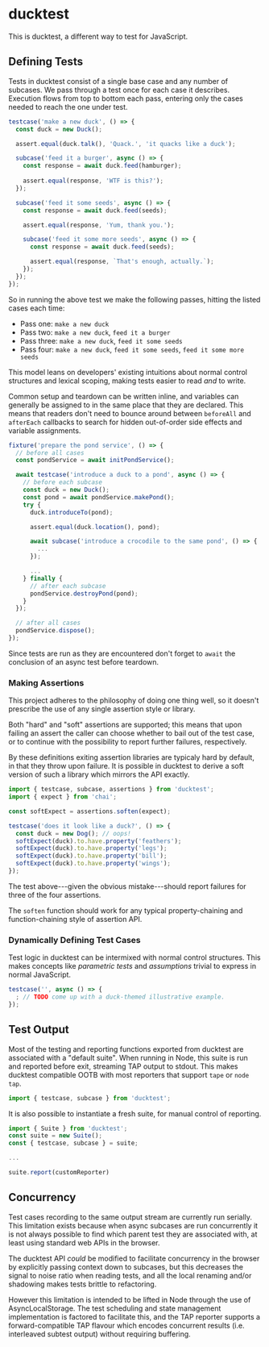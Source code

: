 # ducktest

This is ducktest, a different way to test for JavaScript.

## Defining Tests

Tests in ducktest consist of a single base case and any number of subcases. We pass through a test once for each case it describes. Execution flows from top to bottom each pass, entering only the cases needed to reach the one under test.

```js
testcase('make a new duck', () => {
  const duck = new Duck();

  assert.equal(duck.talk(), 'Quack.', 'it quacks like a duck');

  subcase('feed it a burger', async () => {
    const response = await duck.feed(hamburger);
    
    assert.equal(response, 'WTF is this?');
  });

  subcase('feed it some seeds', async () => {
    const response = await duck.feed(seeds);

    assert.equal(response, 'Yum, thank you.');

    subcase('feed it some more seeds', async () => {
      const response = await duck.feed(seeds);

      assert.equal(response, `That's enough, actually.`);
    });
  });
});
```

So in running the above test we make the following passes, hitting the listed cases each time:
- Pass one: `make a new duck`
- Pass two: `make a new duck`, `feed it a burger`
- Pass three: `make a new duck`, `feed it some seeds`
- Pass four: `make a new duck`, `feed it some seeds`, `feed it some more seeds`

This model leans on developers' existing intuitions about normal control structures and lexical scoping, making tests easier to read *and* to write.

Common setup and teardown can be written inline, and variables can generally be assigned to in the same place that they are declared. This means that readers don't need to bounce around between `beforeAll` and `afterEach` callbacks to search for hidden out-of-order side effects and variable assignments.

```js
fixture('prepare the pond service', () => {
  // before all cases
  const pondService = await initPondService();

  await testcase('introduce a duck to a pond', async () => {
    // before each subcase
    const duck = new Duck();
    const pond = await pondService.makePond();
    try {
      duck.introduceTo(pond);

      assert.equal(duck.location(), pond);

      await subcase('introduce a crocodile to the same pond', () => {
        ...
      });

      ...
    } finally {
      // after each subcase
      pondService.destroyPond(pond);
    }
  });

  // after all cases
  pondService.dispose();
});
```

Since tests are run as they are encountered don't forget to `await` the conclusion of an async test before teardown.

### Making Assertions

This project adheres to the philosophy of doing one thing well, so it doesn't prescribe the use of any single assertion style or library.

Both "hard" and "soft" assertions are supported; this means that upon failing an assert the caller can choose whether to bail out of the test case, or to continue with the possibility to report further failures, respectively.

By these definitions exiting assertion libraries are typicaly hard by default, in that they throw upon failure. It is possible in ducktest to derive a soft version of such a library which mirrors the API exactly.

```js
import { testcase, subcase, assertions } from 'ducktest';
import { expect } from 'chai';

const softExpect = assertions.soften(expect);

testcase('does it look like a duck?', () => {
  const duck = new Dog(); // oops!
  softExpect(duck).to.have.property('feathers');
  softExpect(duck).to.have.property('legs');
  softExpect(duck).to.have.property('bill');
  softExpect(duck).to.have.property('wings');
});
```

The test above---given the obvious mistake---should report failures for three of the four assertions.

The `soften` function should work for any typical property-chaining and function-chaining style of assertion API.

### Dynamically Defining Test Cases

Test logic in ducktest can be intermixed with normal control structures. This makes concepts like *parametric tests* and *assumptions* trivial to express in normal JavaScript.

```js
testcase('', async () => {
  ; // TODO come up with a duck-themed illustrative example.
});
```

## Test Output

Most of the testing and reporting functions exported from ducktest are associated with a "default suite". When running in Node, this suite is run and reported before exit, streaming TAP output to stdout. This makes ducktest compatible OOTB with most reporters that support `tape` or `node tap`.

```js
import { testcase, subcase } from 'ducktest';
```

It is also possible to instantiate a fresh suite, for manual control of reporting.

```js
import { Suite } from 'ducktest';
const suite = new Suite();
const { testcase, subcase } = suite;

...

suite.report(customReporter)
```

## Concurrency

Test cases recording to the same output stream are currently run serially. This limitation exists because when async subcases are run concurrently it is not always possible to find which parent test they are associated with, at least using standard web APIs in the browser.

The ducktest API *could* be modified to facilitate concurrency in the browser by explicitly passing context down to subcases, but this decreases the signal to noise ratio when reading tests, and all the local renaming and/or shadowing makes tests brittle to refactoring.

However this limitation is intended to be lifted in Node through the use of AsyncLocalStorage. The test scheduling and state management implementation is factored to facilitate this, and the TAP reporter supports a forward-compatible TAP flavour which encodes concurrent results (i.e. interleaved subtest output) without requiring buffering.